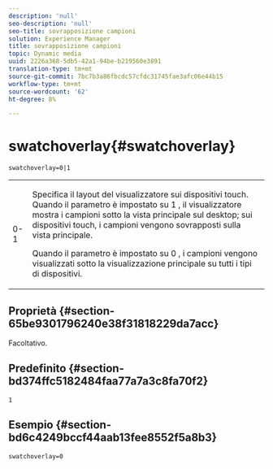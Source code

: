 ```yaml
---
description: 'null'
seo-description: 'null'
seo-title: sovrapposizione campioni
solution: Experience Manager
title: sovrapposizione campioni
topic: Dynamic media
uuid: 2226a368-5db5-42a1-94be-b219560e3891
translation-type: tm+mt
source-git-commit: 7bc7b3a86fbcdc57cfdc31745fae3afc06e44b15
workflow-type: tm+mt
source-wordcount: '62'
ht-degree: 8%

---
```



# swatchoverlay{#swatchoverlay}

`swatchoverlay=0|1`

<table id="table_9B98C97485DD4DEB8A6ECBCE8DF6B886"> 
 <tbody> 
  <tr> 
   <td colname="col1"> <p> <span class="codeph"> 0-1  </span> </p> </td> 
   <td colname="col2"> <p>Specifica il layout del visualizzatore sui dispositivi touch. Quando il parametro è impostato su <span class="codeph"> 1 </span>, il visualizzatore mostra i campioni sotto la vista principale sul desktop; sui dispositivi touch, i campioni vengono sovrapposti sulla vista principale. </p> <p>Quando il parametro è impostato su <span class="codeph"> 0 </span>, i campioni vengono visualizzati sotto la visualizzazione principale su tutti i tipi di dispositivi. </p> </td> 
  </tr> 
 </tbody> 
</table>

## Proprietà {#section-65be9301796240e38f31818229da7acc}

Facoltativo.

## Predefinito {#section-bd374ffc5182484faa77a7a3c8fa70f2}

`1`

## Esempio {#section-bd6c4249bccf44aab13fee8552f5a8b3}

`swatchoverlay=0`
